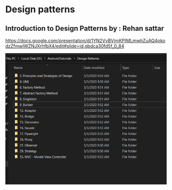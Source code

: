# Design patterns

## Introduction to Design Patterns by : Rehan sattar

https://docs.google.com/presentation/d/1YN2VvBVjmKPIMLmwhZuAQ4okodzZfmwlWZNJXrhfbX4/edit#slide=id.gbdca30fd5f_0_84

![iamge](./images/image1.png)
